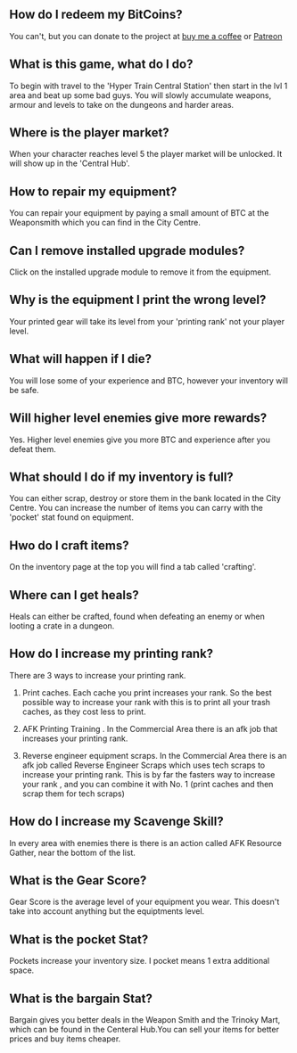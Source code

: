 ## How do I redeem my BitCoins?
You can't, but you can donate to the project at [buy me a coffee](https://www.buymeacoffee.com/cybercodeonline) or [Patreon](https://www.patreon.com/cybercodeonline)

## What is this game, what do I do?
To begin with travel to the 'Hyper Train Central Station' then start in the lvl 1 area and beat up some bad guys. You will slowly accumulate weapons, armour and levels to take on the dungeons and harder areas.

## Where is the player market?
When your character reaches level 5 the player market will be unlocked. It will show up in the 'Central Hub'. 

## How to repair my equipment?
You can repair your equipment by paying a small amount of BTC at the Weaponsmith which you can find in the City Centre.

## Can I remove installed upgrade modules?
Click on the installed upgrade module to remove it from the equipment.

## Why is the equipment I print the wrong level?
Your printed gear will take its level from your 'printing rank' not your player level.

## What will happen if I die?
You will lose some of your experience and BTC, however your inventory will be safe.

## Will higher level enemies give more rewards?
Yes. Higher level enemies give you more BTC and experience after you defeat them.

## What should I do if my inventory is full?
You can either scrap, destroy or store them in the bank located in the City Centre. You can increase the number of items you can carry with the 'pocket' stat found on equipment.

## Hwo do I craft items?
On the inventory page at the top you will find a tab called 'crafting'.

## Where can I get heals?
Heals can either be crafted, found when defeating an enemy or when looting a crate in a dungeon.

## How do I increase my printing rank?
There are 3 ways to increase your printing rank.  

1. Print caches. Each cache you print increases your rank. So the best possible way to increase your rank with this is to print all your trash caches, as they cost less to print.  

2. AFK Printing Training . In the Commercial Area there is an afk job that increases your printing rank.  

3. Reverse engineer equipment scraps. In the Commercial Area there is an afk job called Reverse Engineer Scraps which uses tech scraps to increase your printing rank. This is by far the fasters way to increase your rank , and you can combine it with No. 1 (print caches and then scrap them for tech scraps)

## How do I increase my Scavenge Skill?
In every area with enemies there is there is an action called AFK Resource Gather, near the bottom of the list.

## What is the Gear Score?
Gear Score is the average level of your equipment you wear. This doesn't take into account anything but the equiptments level.

## What is the pocket Stat?
Pockets increase your inventory size. I pocket means 1 extra additional space.

## What is the bargain Stat?
Bargain gives you better deals in the Weapon Smith and the Trinoky Mart, which can be found in the Centeral Hub.You can sell your items for better prices and buy items cheaper.
